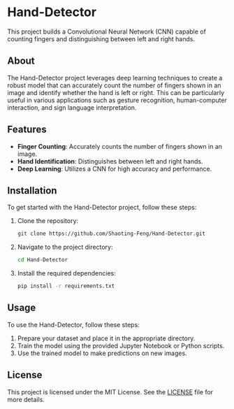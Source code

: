 # Hand-Detector

This project builds a Convolutional Neural Network (CNN) capable of counting fingers and distinguishing between left and right hands.

## About

The Hand-Detector project leverages deep learning techniques to create a robust model that can accurately count the number of fingers shown in an image and identify whether the hand is left or right. This can be particularly useful in various applications such as gesture recognition, human-computer interaction, and sign language interpretation.

## Features

- **Finger Counting**: Accurately counts the number of fingers shown in an image.
- **Hand Identification**: Distinguishes between left and right hands.
- **Deep Learning**: Utilizes a CNN for high accuracy and performance.

## Installation

To get started with the Hand-Detector project, follow these steps:

1. Clone the repository:
   ```bash
   git clone https://github.com/Shaoting-Feng/Hand-Detector.git
   ```
2. Navigate to the project directory:
   ```bash
   cd Hand-Detector
   ```
3. Install the required dependencies:
   ```bash
   pip install -r requirements.txt
   ```

## Usage

To use the Hand-Detector, follow these steps:

1. Prepare your dataset and place it in the appropriate directory.
2. Train the model using the provided Jupyter Notebook or Python scripts.
3. Use the trained model to make predictions on new images.

## License

This project is licensed under the MIT License. See the [LICENSE](LICENSE) file for more details.
